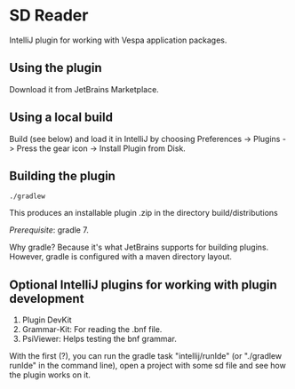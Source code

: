 <!-- Copyright Yahoo. Licensed under the terms of the Apache 2.0 license. See LICENSE in the project root. -->

# SD Reader

IntelliJ plugin for working with Vespa application packages.

## Using the plugin

Download it from JetBrains Marketplace.

## Using a local build

Build (see below) and load it in IntelliJ by choosing 
Preferences -> Plugins -> Press the gear icon -> Install Plugin from Disk.

## Building the plugin

    ./gradlew

This produces an installable plugin .zip in the directory build/distributions

*Prerequisite*: gradle 7.

Why gradle? Because it's what JetBrains supports for building plugins.
However, gradle is configured with a maven directory layout.

## Optional IntelliJ plugins for working with plugin development

1. Plugin DevKit 
2. Grammar-Kit: For reading the .bnf file.
3. PsiViewer: Helps testing the bnf grammar.

With the first (?), you can run the gradle task "intellij/runIde" (or "./gradlew runIde" in the command line), 
open a project with some sd file and see how the plugin works on it.

